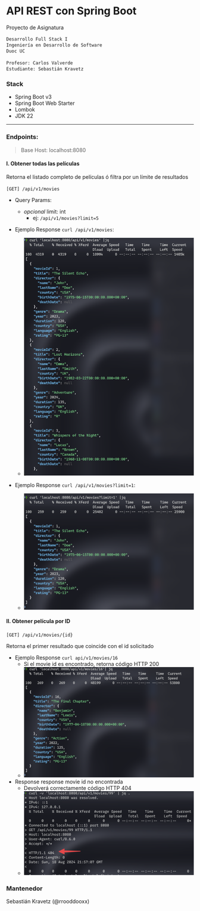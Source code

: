 # API REST con Spring Boot

Proyecto de Asignatura

```
Desarrollo Full Stack I
Ingeniería en Desarrollo de Software
Duoc UC

Profesor: Carlos Valverde
Estudiante: Sebastián Kravetz

```

### Stack

- Spring Boot v3
- Spring Boot Web Starter
- Lombok
- JDK 22

---

### Endpoints:

> Base Host: localhost:8080

#### I. Obtener todas las películas

Retorna el listado completo de películas ó filtra por un límite de resultados

`[GET] /api/v1/movies`

- Query Params:
    - _opcional_ limit: int
        - ej: `/api/v1/movies?limit=5`

- Ejemplo Response `curl /api/v1/movies`:
    - ![all_movies.png](src/static/all_movies.png)
- Ejemplo Response `curl /api/v1/movies?limit=1`:
    - ![movies_filtered.png](src/static/movies_filtered.png)

#### II. Obtener película por ID

`[GET] /api/v1/movies/{id}`

Retorna el primer resultado que coincide con el id solicitado

- Ejemplo Response `curl api/v1/movies/16`
    - Si el movie id es encontrado, retorna código HTTP 200
    - ![movie_by_id.png](src/static/movie_by_id.png)
- Response response movie id no encontrada
    - Devolverá correctamente código HTTP 404
    - ![movies_not_found.png](src/static/movies_not_found.png)

### Mantenedor

Sebastián Kravetz (@rrooddooxx)
